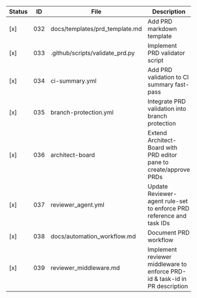| Status | ID  | File                              | Description                                                                                               |
|--------|-----|-----------------------------------|-----------------------------------------------------------------------------------------------------------|
| [x]   | 032 | docs/templates/prd_template.md    | Add PRD markdown template                                                                                 |
| [x]   | 033 | .github/scripts/validate_prd.py   | Implement PRD validator script                                                                            |
| [x]   | 034 | ci-summary.yml                    | Add PRD validation to CI summary fast-pass                                                                |
| [x]   | 035 | branch-protection.yml             | Integrate PRD validation into branch protection                                                           |
| [x]   | 036 | architect-board                   | Extend Architect-Board with PRD editor pane to create/approve PRDs                                        |
| [x]   | 037 | reviewer_agent.yml                | Update Reviewer-agent rule-set to enforce PRD reference and task IDs                                      |
| [x]   | 038 | docs/automation_workflow.md       | Document PRD workflow                                                                                     |
| [x]   | 039 | reviewer_middleware.md            | Implement reviewer middleware to enforce PRD-id & task-id in PR description                               |

